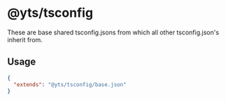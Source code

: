 # @yts/tsconfig

These are base shared tsconfig.jsons from which all other tsconfig.json's inherit from.

## Usage

```json
{
  "extends": "@yts/tsconfig/base.json"
}
```
